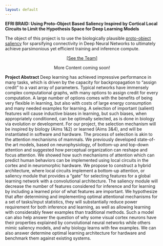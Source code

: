 ```yaml
---
layout: default
---
```


**EFRI BRAID: Using Proto-Object Based Saliency Inspired by Cortical Local Circuits to Limit the Hypothesis Space for Deep Learning Models**

The object of this project is to use the biologically plausible [proto-object saliency](https://doi.org/10.1016/j.visres.2013.10.005) for sparsifying connectivity in Deep Neural Networks to ultimately achieve parsimonious yet efficient training and inference compute.

<!-- <a href="url", style>link text</a> -->

<p style="text-align: center;"> <a href="./team.html">[See the Team]</a> </p>

<p style="text-align: center;"> More Content coming soon!</p>

**Project Abstract**
Deep learning has achieved impressive performance in many tasks, which is driven by the capacity for backpropagation to “assign credit” to a vast array of parameters. Typical networks have immensely complex computational graphs, with many options to assign credit for every computation. A large number of options comes with the benefits of being very flexible in learning, but also with costs of large energy consumption and many needed examples for learning. A selection of important (salient) features will cause inductive biases in learning, but such biases, when appropriately conditioned, can be optimally selected, as is done in biology via evolution or development. For our project, the selection mechanism will be inspired by biology (Aims 1&2) or learned (Aims 3&4), and will be instantiated in software and hardware.
The process of selection is akin to the attention mechanisms of mammals. We previously developed state-of-the art models, based on neurophysiology, of bottom-up and top-down attention and suggested how perceptual organization can reshape and focus attention. We showed how such mechanisms of attention which can predict human behaviors can be implemented using local circuits in the cortex and in neuromorphic hardware.
We propose to construct a hybrid architecture, where local circuits implement a bottom-up attention, or saliency module that provides a “gate” for selecting features for a global learning network with a convolutional architecture. The saliency module will decrease the number of features considered for inference and for learning by including a learned prior of what features are important. We hypothesize that after determining and implementing optimal attentional mechanisms for a set of tasks/input statistics, they will substantially reduce power requirement for both inference and learning, as well as allowing learning with considerably fewer examples than traditional methods.
Such a model can also help answer the question of why some visual cortex neurons have their properties explained by convolutional neural networks while others mimic saliency models, and why biology learns with few examples. We can also answer determine optimal learning architecture for hardware and benchmark them against existing systems.

<!-- 
Text can be **bold**, _italic_, or ~~strikethrough~~.

[Link to another page](./another-page.html).

There should be whitespace between paragraphs.

There should be whitespace between paragraphs. We recommend including a README, or a file with information about your project.

# Header 1

This is a normal paragraph following a header. GitHub is a code hosting platform for version control and collaboration. It lets you and others work together on projects from anywhere.

## Header 2

> This is a blockquote following a header.
>
> When something is important enough, you do it even if the odds are not in your favor.

### Header 3

```js
// Javascript code with syntax highlighting.
var fun = function lang(l) {
  dateformat.i18n = require('./lang/' + l)
  return true;
}
```

```ruby
# Ruby code with syntax highlighting
GitHubPages::Dependencies.gems.each do |gem, version|
  s.add_dependency(gem, "= #{version}")
end
```

#### Header 4

*   This is an unordered list following a header.
*   This is an unordered list following a header.
*   This is an unordered list following a header.

##### Header 5

1.  This is an ordered list following a header.
2.  This is an ordered list following a header.
3.  This is an ordered list following a header.

###### Header 6

| head1        | head two          | three |
|:-------------|:------------------|:------|
| ok           | good swedish fish | nice  |
| out of stock | good and plenty   | nice  |
| ok           | good `oreos`      | hmm   |
| ok           | good `zoute` drop | yumm  |

### There's a horizontal rule below this.

* * *

### Here is an unordered list:

*   Item foo
*   Item bar
*   Item baz
*   Item zip

### And an ordered list:

1.  Item one
1.  Item two
1.  Item three
1.  Item four

### And a nested list:

- level 1 item
  - level 2 item
  - level 2 item
    - level 3 item
    - level 3 item
- level 1 item
  - level 2 item
  - level 2 item
  - level 2 item
- level 1 item
  - level 2 item
  - level 2 item
- level 1 item

### Small image

![Octocat](https://github.githubassets.com/images/icons/emoji/octocat.png)

### Large image

![Branching](https://guides.github.com/activities/hello-world/branching.png)


### Definition lists can be used with HTML syntax.

<dl>
<dt>Name</dt>
<dd>Godzilla</dd>
<dt>Born</dt>
<dd>1952</dd>
<dt>Birthplace</dt>
<dd>Japan</dd>
<dt>Color</dt>
<dd>Green</dd>
</dl>

```
Long, single-line code blocks should not wrap. They should horizontally scroll if they are too long. This line should be long enough to demonstrate this.
```

```
The final element.
``` -->

